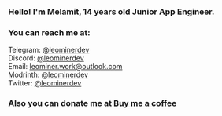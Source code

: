 ### Hello! I'm Melamit, 14 years old Junior App Engineer.
### You can reach me at:</strong>
Telegram: [@leominerdev](https://t.me/leominerdev)
<br>Discord: [@leominerdev](https://discordapp.com/users/717034948036526180)
<br>Email: leominer.work@outlook.com
<br>Modrinth: [@leominerdev](https://modrinth.com/user/leominerdev)
<br>Twitter: [@leominerdev](https://x.com/leominerdev)
### Also you can donate me at [Buy me a coffee](https://www.buymeacoffee.com/leominerdev)
